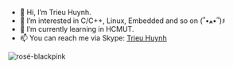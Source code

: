 - 👋 Hi, I’m Trieu Huynh.
- 👀 I’m interested in C/C++, Linux, Embedded and so on (՞•ﻌ•՞)۶
- 🌱 I’m currently learning in HCMUT.
- 📫 You can reach me via Skype: [Trieu Huynh](https://join.skype.com/invite/xBqjPxIpymw8)

<!---
trieu1162000/trieu1162000 is a ✨ special ✨ repository because its `README.md` (this file) appears on your GitHub profile.
You can click the Preview link to take a look at your changes.
--->
![rosé-blackpink](https://user-images.githubusercontent.com/86428744/201676784-20609b31-6dce-4a15-8fa9-3395b81cadb2.gif)
